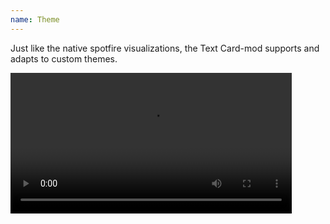 ```yaml
---
name: Theme
---
```

Just like the native spotfire visualizations, the Text Card-mod supports and adapts to custom themes.

<video controls width="450" >
  <source src="{{site.url}}{{site.baseurl}}/assets/webms/themes.webm" type="video/webm"
    <p>Your browser cannot play the provided video file.</p>
</video>
